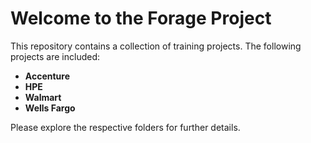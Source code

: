 # Welcome to the Forage Project

This repository contains a collection of training projects. The following projects are included:

- **Accenture**
- **HPE**
- **Walmart**
- **Wells Fargo**

Please explore the respective folders for further details.
